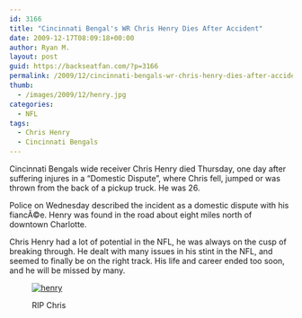 ```yaml
---
id: 3166
title: "Cincinnati Bengal's WR Chris Henry Dies After Accident"
date: 2009-12-17T08:09:18+00:00
author: Ryan M.
layout: post
guid: https://backseatfan.com/?p=3166
permalink: /2009/12/cincinnati-bengals-wr-chris-henry-dies-after-accident/
thumb:
  - /images/2009/12/henry.jpg
categories:
  - NFL
tags:
  - Chris Henry
  - Cincinnati Bengals
---
```


<div class="entry">
  <p>
    Cincinnati Bengals wide receiver Chris Henry died Thursday, one day after suffering injures in a &#8220;Domestic Dispute&#8221;, where Chris fell, jumped or was thrown from the back of a pickup truck. He was 26.
  </p>

  <p>
    Police on Wednesday described the incident as a domestic dispute with his fiancÃ©e. Henry was found in the road about eight miles north of downtown Charlotte.
  </p>

  <p>
    Chris Henry had a lot of potential in the NFL, he was always on the cusp of breaking through. He dealt with many issues in his stint in the NFL, and seemed to finally be on the right track. His life and career ended too soon, and he will be missed by many.
  </p><figure id="attachment_3167" style="width: 413px" class="wp-caption alignnone">

  <a href="/images/2009/12/henry.jpg"><img class="size-full wp-image-3167" title="henry" src="/images/2009/12/henry.jpg" alt="henry" width="413" height="310" srcset="/images/2009/12/henry.jpg 413w, /images/2009/12/henry-300x225.jpg 300w" sizes="(max-width: 413px) 100vw, 413px" /></a><figcaption class="wp-caption-text">RIP Chris</figcaption></figure>
</div>
